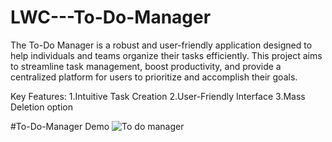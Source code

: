 # LWC---To-Do-Manager

The To-Do Manager is a robust and user-friendly application designed to help individuals and teams organize their tasks efficiently. This project aims to streamline task management, boost productivity, and provide a centralized platform for users to prioritize and accomplish their goals.

Key Features:
1.Intuitive Task Creation
2.User-Friendly Interface
3.Mass Deletion option

#To-Do-Manager Demo
[](url)
![To do manager](https://github.com/Shreyashurk/LWC---To-Do-Manager/assets/145257222/0aacc966-405a-4fbe-a643-38fee42998be)
